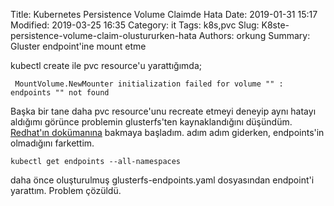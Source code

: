 Title: Kubernetes Persistence Volume Claimde Hata
Date: 2019-01-31 15:17
Modified: 2019-03-25 16:35
Category: it
Tags: k8s,pvc
Slug: K8ste-persistence-volume-claim-olustururken-hata 
Authors: orkung
Summary: Gluster endpoint'ine mount etme

kubectl create ile pvc resource'u yarattığımda;
```
 MountVolume.NewMounter initialization failed for volume "" :
endpoints "" not found
```

Başka bir tane daha pvc resource'unu recreate etmeyi deneyip aynı hatayı
aldığımı görünce problemin glusterfs'ten kaynaklandığını düşündüm. [Redhat'ın
dokümanına](https://docs.openshift.com/container-platform/3.9/install_config/storage_examples/gluster_example.html) bakmaya başladım. 
adım adım giderken, endpoints'in olmadığını farkettim.
        
```
kubectl get endpoints --all-namespaces
```

daha önce oluşturulmuş  glusterfs-endpoints.yaml dosyasından endpoint'i
yarattım. Problem çözüldü.
